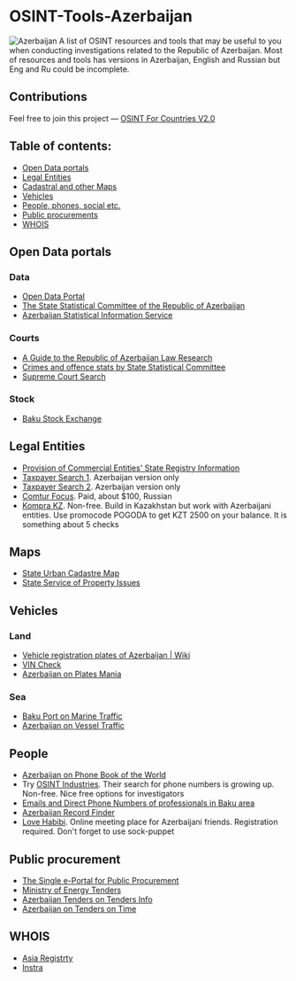 # OSINT-Tools-Azerbaijan
<img src="https://upload.wikimedia.org/wikipedia/commons/thumb/d/dd/Flag_of_Azerbaijan.svg/1600px-Flag_of_Azerbaijan.svg.png" alt="Azerbaijan"/>
A list of OSINT resources and tools that may be useful to you when conducting investigations related to the Republic of Azerbaijan. Most of resources and tools has versions in Azerbaijan, English and Russian but Eng and Ru could be incomplete.

## Contributions
Feel free to join this project — [OSINT For Countries V2.0](https://github.com/paulpogoda/OSINT-for-countries-V2.0)

## Table of contents:
 - [Open Data portals](#open-data-portals)
 - [Legal Entities](#legal-entities)
 - [Cadastral and other Maps](#maps)
 - [Vehicles](#vehicles)
 - [People, phones, social etc.](#people)
 - [Public procurements](#public-procurement)
 - [WHOIS](#whois)

## Open Data portals
### Data
- [Open Data Portal](https://opendata.az/en)
- [The State Statistical Committee of the Republic of Azerbaijan](https://www.stat.gov.az/?lang=en)
- [Azerbaijan Statistical Information Service](https://www.azstat.gov.az/portal/?lang=en)

### Courts
- [A Guide to the Republic of Azerbaijan Law Research](https://www.nyulawglobal.org/globalex/azerbaijan1.html)
- [Crimes and offence stats by State Statistical Committee](https://www.stat.gov.az/source/crimes/?lang=en)
- [Supreme Court Search](https://supremecourt.gov.az/en/supreme-court/judges) 

### Stock
- [Baku Stock Exchange](https://www.bfb.az/en)

## Legal Entities
- [Provision of Commercial Entities' State Registry Information](https://www.taxes.gov.az/ru/page/kommersiya-qurumlarinin-dovlet-reyestri-melumatlarinin-verilmesi)
- [Taxpayer Search 1](https://www.taxes.gov.az/ru/page/vergi-odeyicileri-uzre-axtaris). Azerbaijan version only
- [Taxpayer Search 2](https://www.e-taxes.gov.az/). Azerbaijan version only
- [Comtur Focus](https://kontur-f.ru/features/inostrannie-kontragenti/azerbaijan/). Paid, about $100, Russian
- [Kompra KZ](https://kompra.kz/search). Non-free. Build in Kazakhstan but work with Azerbaijani entities. Use promocode POGODA to get KZT 2500 on your balance. It is something about 5 checks

## Maps
- [State Urban Cadastre Map](https://arxkom.gov.az/en/sehersalma/sehersalma-kadastri)
- [State Service of Property Issues](https://emlak.gov.az/en)

## Vehicles
### Land
- [Vehicle registration plates of Azerbaijan | Wiki](https://en.wikipedia.org/wiki/Vehicle_registration_plates_of_Azerbaijan)
- [VIN Check](https://vini.az/)
- [Azerbaijan on Plates Mania](https://platesmania.com/az/)
### Sea
- [Baku Port on Marine Traffic](https://www.marinetraffic.com/en/ais/details/ports/2398?name=BAKU&country=Azerbaijan)
- [Azerbaijan on Vessel Traffic](https://www.vesselfinder.com/vessels/details/9843106)

## People 
- [Azerbaijan on Phone Book of the World](https://phonebookoftheworld.com/azerbaijan/)
- Try [OSINT Industries](https://app.osint.industries). Their search for phone numbers is growing up. Non-free. Nice free options for investigators
- [Emails and Direct Phone Numbers of professionals in Baku area](https://www.zoominfo.com/people-search/location-azerbaijan--baki--baku)
- [Azerbaijan Record Finder](https://www.familysearch.org/en/wiki/Azerbaijan_Record_Finder)
- [Love Habibi](https://www.lovehabibi.com/friends/azerbaijan-friends/). Online meeting place for Azerbaijani friends. Registration required. Don't forget to use sock-puppet

## Public procurement
- [The Single e-Portal for Public Procurement](https://etender.gov.az)
- [Ministry of Energy Tenders](https://minenergy.gov.az/en/tenderler)
- [Azerbaijan Tenders on Tenders Info](https://www.tendersinfo.com/global-azerbaijan-tenders.php)
- [Azerbaijan on Tenders on Time](https://www.tendersontime.com/azerbaijan-tenders/)

## WHOIS
- [Asia Registrty](https://www.asiaregistry.com/domains/whois/az-domain-whois)
- [Instra](https://whois.instra.com/az)
